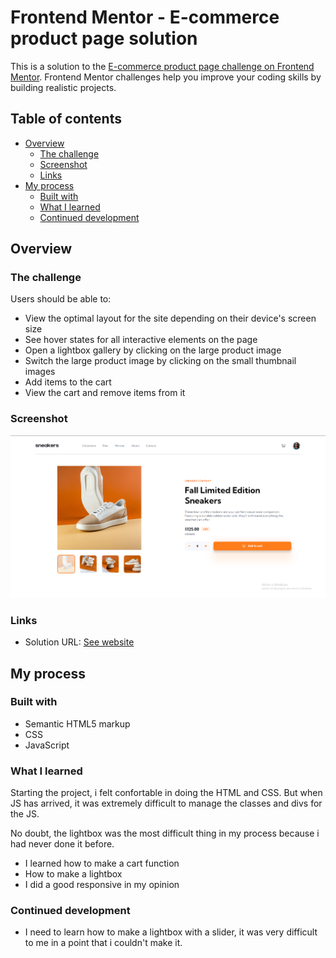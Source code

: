# Frontend Mentor - E-commerce product page solution

This is a solution to the [E-commerce product page challenge on Frontend Mentor](https://www.frontendmentor.io/challenges/ecommerce-product-page-UPsZ9MJp6). Frontend Mentor challenges help you improve your coding skills by building realistic projects.

## Table of contents

- [Overview](#overview)
  - [The challenge](#the-challenge)
  - [Screenshot](#screenshot)
  - [Links](#links)
- [My process](#my-process)
  - [Built with](#built-with)
  - [What I learned](#what-i-learned)
  - [Continued development](#continued-development)

## Overview

### The challenge

Users should be able to:

- View the optimal layout for the site depending on their device's screen size
- See hover states for all interactive elements on the page
- Open a lightbox gallery by clicking on the large product image
- Switch the large product image by clicking on the small thumbnail images
- Add items to the cart
- View the cart and remove items from it

### Screenshot

![](./src/images/Screenshot_2.png)

### Links

- Solution URL: [See website](https://your-solution-url.com)

## My process

### Built with

- Semantic HTML5 markup
- CSS
- JavaScript

### What I learned

Starting the project, i felt confortable in doing the HTML and CSS. But when JS has arrived, it was extremely difficult to manage the classes and divs for the JS.

No doubt, the lightbox was the most difficult thing in my process because i had never done it before.
- I learned how to make a cart function
- How to make a lightbox
- I did a good responsive in my opinion

### Continued development

- I need to learn how to make a lightbox with a slider, it was very difficult to me in a point that i couldn't make it.
